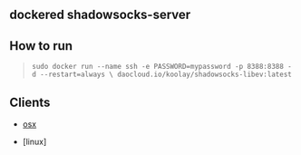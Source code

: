 dockered shadowsocks-server
--------------------------------

## How to run

> `sudo docker run --name ssh -e PASSWORD=mypassword -p 8388:8388 -d --restart=always \
>   daocloud.io/koolay/shadowsocks-libev:latest`

## Clients

- [osx](https://github.com/shadowsocks/shadowsocks-iOS/wiki/Shadowsocks-for-OSX-%E5%B8%AE%E5%8A%A9)

- [linux]


